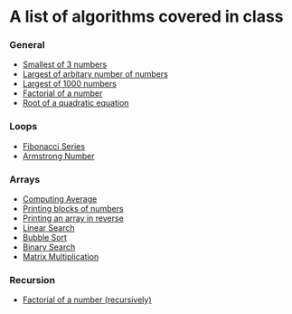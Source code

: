 # A list of algorithms covered in class

### General

- [Smallest of 3 numbers]()
- [Largest of arbitary number of numbers]()
- [Largest of 1000 numbers]()
- [Factorial of a number]()
- [Root of a quadratic equation]()

### Loops

- [Fibonacci Series]()
- [Armstrong Number]()

### Arrays

- [Computing Average]()
- [Printing blocks of numbers]()
- [Printing an array in reverse]()
- [Linear Search](linear_search.c)
- [Bubble Sort](bubble_sort.c)
- [Binary Search](binary_search.c)
- [Matrix Multiplication](multiplication.c)

### Recursion

- [Factorial of a number (recursively)]()